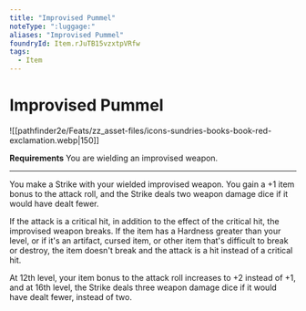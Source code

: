 ```yaml
---
title: "Improvised Pummel"
noteType: ":luggage:"
aliases: "Improvised Pummel"
foundryId: Item.rJuTB15vzxtpVRfw
tags:
  - Item
---
```


# Improvised Pummel
![[pathfinder2e/Feats/zz_asset-files/icons-sundries-books-book-red-exclamation.webp|150]]

**Requirements** You are wielding an improvised weapon.

* * *

You make a Strike with your wielded improvised weapon. You gain a +1 item bonus to the attack roll, and the Strike deals two weapon damage dice if it would have dealt fewer.

If the attack is a critical hit, in addition to the effect of the critical hit, the improvised weapon breaks. If the item has a Hardness greater than your level, or if it's an artifact, cursed item, or other item that's difficult to break or destroy, the item doesn't break and the attack is a hit instead of a critical hit.

At 12th level, your item bonus to the attack roll increases to +2 instead of +1, and at 16th level, the Strike deals three weapon damage dice if it would have dealt fewer, instead of two.
